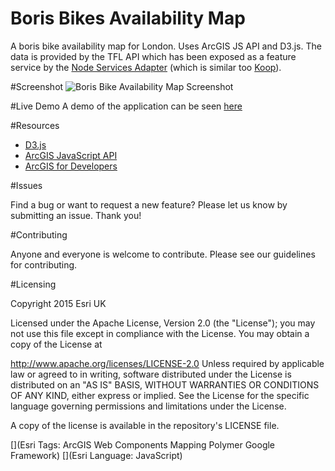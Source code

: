 # Boris Bikes Availability Map

A boris bike availability map for London. Uses ArcGIS JS API and D3.js. The data is provided by the TFL API which has been exposed as a feature service by the [Node Services Adapter](https://github.com/Esri/node-geoservices-adaptor) (which is similar too [Koop](https://github.com/Esri/koop)).

#Screenshot
![Boris Bike Availability Map Screenshot](https://github.com/JamesMilnerUK/esri-borisbikes/blob/master/screenshot.png)

#Live Demo
A demo of the application can be seen [here](http://appsstage.esriuk.com/app/developerevangelist/209/wmt/view/d147785761984557b69c73adf4a8e2da/borisbikes/borisbikes.html)

#Resources

- [D3.js](http://d3js.org/ "D3.js")
- [ArcGIS JavaScript API](https://developers.arcgis.com/javascript/jsapi/ "Esri ArcGIS JavaScript API")
- [ArcGIS for Developers](https://developers.arcgis.com/ "ArcGIS for Developers")

#Issues

Find a bug or want to request a new feature? Please let us know by submitting an issue. Thank you!

#Contributing

Anyone and everyone is welcome to contribute. Please see our guidelines for contributing.

#Licensing

Copyright 2015 Esri UK

Licensed under the Apache License, Version 2.0 (the "License"); you may not use this file except in compliance with the License. You may obtain a copy of the License at

http://www.apache.org/licenses/LICENSE-2.0
Unless required by applicable law or agreed to in writing, software distributed under the License is distributed on an "AS IS" BASIS, WITHOUT WARRANTIES OR CONDITIONS OF ANY KIND, either express or implied. See the License for the specific language governing permissions and limitations under the License.

A copy of the license is available in the repository's LICENSE file.

[](Esri Tags: ArcGIS Web Components Mapping Polymer Google Framework)
[](Esri Language: JavaScript)

